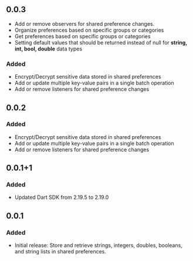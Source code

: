 ## 0.0.3
- Add or remove observers for shared preference changes.
- Organize preferences based on specific groups or categories
- Get preferences based on specific groups or categories
- Setting default values that should be returned instead of null for **string, int, bool, double** data types

### Added
- Encrypt/Decrypt sensitive data stored in shared preferences
- Add or update multiple key-value pairs in a single batch operation
- Add or remove listeners for shared preference changes

## 0.0.2

### Added
- Encrypt/Decrypt sensitive data stored in shared preferences
- Add or update multiple key-value pairs in a single batch operation
- Add or remove listeners for shared preference changes

## 0.0.1+1

### Added
- Updated Dart SDK from 2.19.5 to 2.19.0

## 0.0.1

### Added
- Initial release: Store and retrieve strings, integers, doubles, booleans, and string lists in shared preferences.